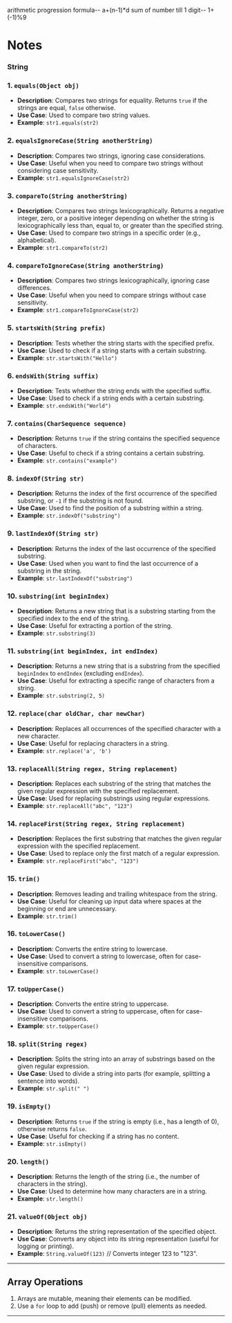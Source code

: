 arithmetic progression formula-- a+(n-1)*d
sum of number till 1 digit-- 1+(-1)%9


# Notes  
### String

### 1. **`equals(Object obj)`**
   - **Description**: Compares two strings for equality. Returns `true` if the strings are equal, `false` otherwise.
   - **Use Case**: Used to compare two string values.
   - **Example**: `str1.equals(str2)`

### 2. **`equalsIgnoreCase(String anotherString)`**
   - **Description**: Compares two strings, ignoring case considerations.
   - **Use Case**: Useful when you need to compare two strings without considering case sensitivity.
   - **Example**: `str1.equalsIgnoreCase(str2)`

### 3. **`compareTo(String anotherString)`**
   - **Description**: Compares two strings lexicographically. Returns a negative integer, zero, or a positive integer depending on whether the string is lexicographically less than, equal to, or greater than the specified string.
   - **Use Case**: Used to compare two strings in a specific order (e.g., alphabetical).
   - **Example**: `str1.compareTo(str2)`

### 4. **`compareToIgnoreCase(String anotherString)`**
   - **Description**: Compares two strings lexicographically, ignoring case differences.
   - **Use Case**: Useful when you need to compare strings without case sensitivity.
   - **Example**: `str1.compareToIgnoreCase(str2)`

### 5. **`startsWith(String prefix)`**
   - **Description**: Tests whether the string starts with the specified prefix.
   - **Use Case**: Used to check if a string starts with a certain substring.
   - **Example**: `str.startsWith("Hello")`

### 6. **`endsWith(String suffix)`**
   - **Description**: Tests whether the string ends with the specified suffix.
   - **Use Case**: Used to check if a string ends with a certain substring.
   - **Example**: `str.endsWith("World")`

### 7. **`contains(CharSequence sequence)`**
   - **Description**: Returns `true` if the string contains the specified sequence of characters.
   - **Use Case**: Useful to check if a string contains a certain substring.
   - **Example**: `str.contains("example")`

### 8. **`indexOf(String str)`**
   - **Description**: Returns the index of the first occurrence of the specified substring, or `-1` if the substring is not found.
   - **Use Case**: Used to find the position of a substring within a string.
   - **Example**: `str.indexOf("substring")`

### 9. **`lastIndexOf(String str)`**
   - **Description**: Returns the index of the last occurrence of the specified substring.
   - **Use Case**: Used when you want to find the last occurrence of a substring in the string.
   - **Example**: `str.lastIndexOf("substring")`

### 10. **`substring(int beginIndex)`**
   - **Description**: Returns a new string that is a substring starting from the specified index to the end of the string.
   - **Use Case**: Useful for extracting a portion of the string.
   - **Example**: `str.substring(3)`

### 11. **`substring(int beginIndex, int endIndex)`**
   - **Description**: Returns a new string that is a substring from the specified `beginIndex` to `endIndex` (excluding `endIndex`).
   - **Use Case**: Useful for extracting a specific range of characters from a string.
   - **Example**: `str.substring(2, 5)`

### 12. **`replace(char oldChar, char newChar)`**
   - **Description**: Replaces all occurrences of the specified character with a new character.
   - **Use Case**: Useful for replacing characters in a string.
   - **Example**: `str.replace('a', 'b')`

### 13. **`replaceAll(String regex, String replacement)`**
   - **Description**: Replaces each substring of the string that matches the given regular expression with the specified replacement.
   - **Use Case**: Used for replacing substrings using regular expressions.
   - **Example**: `str.replaceAll("abc", "123")`

### 14. **`replaceFirst(String regex, String replacement)`**
   - **Description**: Replaces the first substring that matches the given regular expression with the specified replacement.
   - **Use Case**: Used to replace only the first match of a regular expression.
   - **Example**: `str.replaceFirst("abc", "123")`

### 15. **`trim()`**
   - **Description**: Removes leading and trailing whitespace from the string.
   - **Use Case**: Useful for cleaning up input data where spaces at the beginning or end are unnecessary.
   - **Example**: `str.trim()`

### 16. **`toLowerCase()`**
   - **Description**: Converts the entire string to lowercase.
   - **Use Case**: Used to convert a string to lowercase, often for case-insensitive comparisons.
   - **Example**: `str.toLowerCase()`

### 17. **`toUpperCase()`**
   - **Description**: Converts the entire string to uppercase.
   - **Use Case**: Used to convert a string to uppercase, often for case-insensitive comparisons.
   - **Example**: `str.toUpperCase()`

### 18. **`split(String regex)`**
   - **Description**: Splits the string into an array of substrings based on the given regular expression.
   - **Use Case**: Used to divide a string into parts (for example, splitting a sentence into words).
   - **Example**: `str.split(" ")`

### 19. **`isEmpty()`**
   - **Description**: Returns `true` if the string is empty (i.e., has a length of 0), otherwise returns `false`.
   - **Use Case**: Useful for checking if a string has no content.
   - **Example**: `str.isEmpty()`

### 20. **`length()`**
   - **Description**: Returns the length of the string (i.e., the number of characters in the string).
   - **Use Case**: Used to determine how many characters are in a string.
   - **Example**: `str.length()`

### 21. **`valueOf(Object obj)`**
   - **Description**: Returns the string representation of the specified object.
   - **Use Case**: Converts any object into its string representation (useful for logging or printing).
   - **Example**: `String.valueOf(123)` // Converts integer 123 to "123".

---
## Array Operations  
1. Arrays are mutable, meaning their elements can be modified.  
2. Use a `for` loop to add (push) or remove (pull) elements as needed.  

---  
